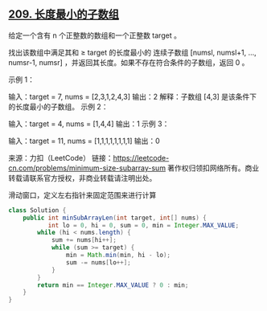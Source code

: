 ## [209. 长度最小的子数组](https://leetcode-cn.com/problems/minimum-size-subarray-sum/)

给定一个含有 n 个正整数的数组和一个正整数 target 。

找出该数组中满足其和 ≥ target 的长度最小的 连续子数组 [numsl, numsl+1, ..., numsr-1, numsr] ，并返回其长度。如果不存在符合条件的子数组，返回 0 。

 

示例 1：

输入：target = 7, nums = [2,3,1,2,4,3]
输出：2
解释：子数组 [4,3] 是该条件下的长度最小的子数组。
示例 2：

输入：target = 4, nums = [1,4,4]
输出：1
示例 3：

输入：target = 11, nums = [1,1,1,1,1,1,1,1]
输出：0

来源：力扣（LeetCode）
链接：https://leetcode-cn.com/problems/minimum-size-subarray-sum
著作权归领扣网络所有。商业转载请联系官方授权，非商业转载请注明出处。

滑动窗口，定义左右指针来固定范围来进行计算

```java
class Solution {
    public int minSubArrayLen(int target, int[] nums) {
           int lo = 0, hi = 0, sum = 0, min = Integer.MAX_VALUE;
        while (hi < nums.length) {
            sum += nums[hi++];
            while (sum >= target) {
                min = Math.min(min, hi - lo);
                sum -= nums[lo++];
            }
        }
        return min == Integer.MAX_VALUE ? 0 : min;
    }
}
```

